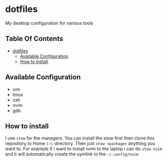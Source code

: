 # dotfiles

My desktop configuration for various tools

## Table Of Contents

<!--toc:start-->

- [dotfiles](#dotfiles)
  - [Available Configuration](#available-configuration)
  - [How to install](#how-to-install)
  <!--toc:end-->

## Available Configuration

- vim
- tmux
- zsh
- nvim
- gdb

## How to install

I use `stow` for the managers. You can install the stow first then clone this repository to Home `(~)` directory. Then just `stow <package>` anything you want to. For example if i want to install nvim to the laptop i can do `stow nvim` and it will automatically create the symlink to the `~/.config/nvim`
